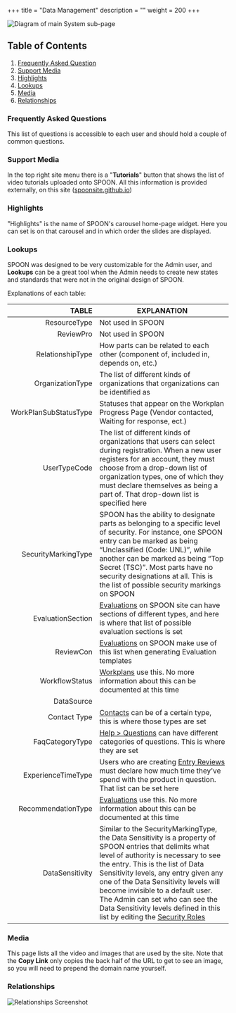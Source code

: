 +++
title = "Data Management"
description = ""
weight = 200
+++

![Diagram of main System sub-page](/images/AppAdmin/DataManagementMapping.png)

## Table of Contents

1. [Frequently Asked Question](/applicationadmin/datamanagement/#frequently-asked-questions)
1. [Support Media](/applicationadmin/datamanagement/#support-media)
1. [Highlights](/applicationadmin/datamanagement/#highlights)
1. [Lookups](/applicationadmin/datamanagement/#lookups)
1. [Media](/applicationadmin/datamanagement/#media)
1. [Relationships](/applicationadmin/datamanagement/#relationships)

### Frequently Asked Questions

This list of questions is accessible to each user and should hold a couple of common questions.

### Support Media

In the top right site menu there is a "**Tutorials**" button that shows the list of video tutorials uploaded onto SPOON. All this information is provided externally, on this site ([spoonsite.github.io](https://spoonsite.github.io/))

### Highlights

"Highlights" is the name of SPOON's carousel home-page widget. Here you can set is on that carousel and in which order the slides are displayed.

### Lookups

SPOON was designed to be very customizable for the Admin user, and **Lookups** can be a great tool when the Admin needs to create new states and standards that were not in the original design of SPOON.

Explanations of each table:

TABLE | EXPLANATION
-----------------: | -----------
ResourceType | Not used in SPOON
ReviewPro | Not used in SPOON
RelationshipType | How parts can be related to each other (component of, included in, depends on, etc.)
OrganizationType | The list of different kinds of organizations that organizations can be identified as
WorkPlanSubStatusType | Statuses that appear on the Workplan Progress Page (Vendor contacted, Waiting for response, ect.)
UserTypeCode | The list of different kinds of organizations that users can select during registration. When a new user registers for an account, they must choose from a drop-down list of organization types, one of which they must declare themselves as being a part of. That drop-down list is specified here
SecurityMarkingType | SPOON has the ability to designate parts as belonging to a specific level of security. For instance, one SPOON entry can be marked as being “Unclassified (Code: UNL)”, while another can be marked as being “Top Secret (TSC)”. Most parts have no security designations at all. This is the list of possible security markings on SPOON
EvaluationSection | [Evaluations](/applicationadmin/evaluations/) on SPOON site can have sections of different types, and here is where that list of possible evaluation sections is set
ReviewCon | [Evaluations](/applicationadmin/evaluations/) on SPOON make use of this list when generating Evaluation templates
WorkflowStatus | [Workplans](/applicationadmin/workplans) use this. No more information about this can be documented at this time
DataSource |
Contact Type | [Contacts](/applicationadmin/userdata/#contacts) can be of a certain type, this is where those types are set
FaqCategoryType | [Help > Questions](#frequently-asked-questions) can have different categories of questions. This is where they are set
ExperienceTimeType | Users who are creating [Entry Reviews](/applicationadmin/userdata/#UserDataReviews) must declare how much time they've spend with the product in question. That list can be set here
RecommendationType | [Evaluations](/applicationadmin/evaluations/) use this. No more information about this can be documented at this time
DataSensitivity | Similar to the SecurityMarkingType, the Data Sensitivity is a property of SPOON entries that delimits what level of authority is necessary to see the entry. This is the list of Data Sensitivity levels, any entry given any one of the Data Sensitivity levels will become invisible to a default user. The Admin can set who can see the Data Sensitivity levels defined in this list by editing the [Security Roles](/applicationadmin/securityroles/#default-data-restrictions)

### Media

This page lists all the video and images that are used by the site. Note that the **Copy Link** only copies the back half of the URL to get to see an image, so you will need to prepend the domain name yourself.

### Relationships

![Relationships Screenshot](/images/AppAdmin/DataManagementRelationships.png)

